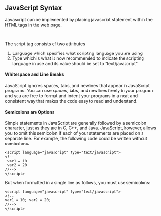 ## JavaScript Syntax

Javascript can be implemented by placing javascript statement within the <script> ...</script> HTML tags in the web page.

<br>

The script tag consists of two attributes
1. Language which specifies what scripting language you are using.
2. Type which is what is now recommended to indicate the scripting
language in use and its value should be set to "text/javascript"

#### Whitespace and Line Breaks

JavaScript ignores spaces, tabs, and newlines that appear in JavaScript programs.
You can use spaces, tabs, and newlines freely in your program and you are free to
format and indent your programs in a neat and consistent way that makes the code
easy to read and understand.

#### Semicolons are Optiona

Simple statements in JavaScript are generally followed by a semicolon character, just
as they are in C, C++, and Java. JavaScript, however, allows you to omit this
semicolon if each of your statements are placed on a separate line. For example, the
following code could be written without semicolons.

```
<script language="javascript" type="text/javascript">
<!--
 var1 = 10
 var2 = 20
//-->
</script>
```

But when formatted in a single line as follows, you must use semicolons:
```
<script language="javascript" type="text/javascript">
<!--
var1 = 10; var2 = 20;
//-->
</script>

```